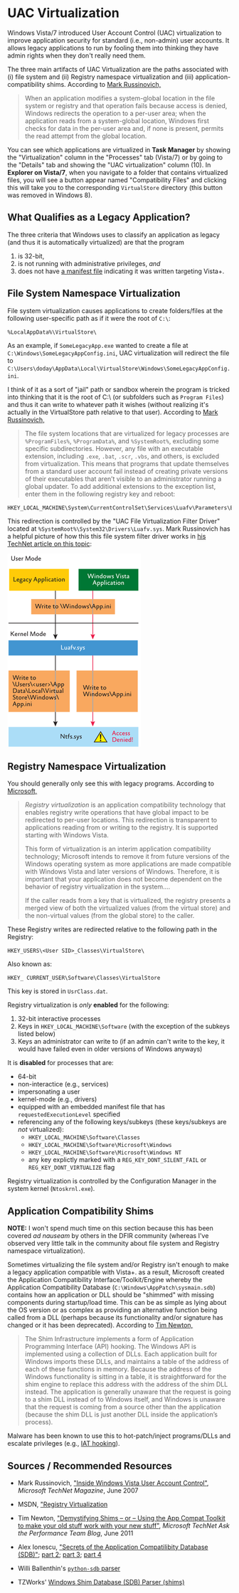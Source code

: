 # UAC Virtualization

Windows Vista/7 introduced User Account Control (UAC) virtualization to improve application security for standard (i.e., non-admin) user accounts. It allows legacy applications to run by fooling them into thinking they have admin rights when they don't really need them.

The three main artifacts of UAC Virtualization are the paths associated with (i) file system and (ii) Registry namespace virtualization and (iii) application-compatibility shims. According to [Mark Russinovich,](https://technet.microsoft.com/en-us/library/2007.06.uac.aspx)

> When an application modifies a system-global location in the file system or registry and that operation fails because access is denied, Windows redirects the operation to a per-user area; when the application reads from a system-global location, Windows first checks for data in the per-user area and, if none is present, permits the read attempt from the global location.

You can see which applications are virtualized in **Task Manager** by showing the "Virtualization" column in the "Processes" tab (Vista/7) or by going to the "Details" tab and showing the "UAC virtualization" column (10). In **Explorer on Vista/7**, when you navigate to a folder that contains virtualized files, you will see a button appear named "Compatibility Files" and clicking this will take you to the corresponding `VirtualStore` directory (this button was removed in Windows 8).

## What Qualifies as a Legacy Application?

The three criteria that Windows uses to classify an application as legacy (and thus it is automatically virtualized) are that the program

1. is 32-bit,
2. is not running with administrative privileges, *and*
3. does not have [a manifest file](https://blogs.msdn.microsoft.com/patricka/2009/12/09/answers-to-several-application-manifest-mysteries-and-questions/) indicating it was written targeting Vista+.

## File System Namespace Virtualization

File system virtualization causes applications to create folders/files at the following user-specific path as if it were the root of `C:\`:

    %LocalAppData%\VirtualStore\

As an example, if `SomeLegacyApp.exe` wanted to create a file at `C:\Windows\SomeLegacyAppConfig.ini`, UAC virtualization will redirect the file to `C:\Users\doday\AppData\Local\VirtualStore\Windows\SomeLegacyAppConfig.ini`.

I think of it as a sort of "jail" path or sandbox wherein the program is tricked into thinking that it is the root of C:\ (or subfolders such as `Program Files`) and thus it can write to whatever path it wishes (without realizing it's actually in the VirtualStore path relative to that user). According to [Mark Russinovich,](https://technet.microsoft.com/en-us/library/2007.06.uac.aspx)

> The file system locations that are virtualized for legacy processes are `%ProgramFiles%`, `%ProgramData%`, and `%SystemRoot%`, excluding some specific subdirectories. However, any file with an executable extension, including `.exe`, `.bat`, `.scr`, `.vbs`, and others, is excluded from virtualization. This means that programs that update themselves from a standard user account fail instead of creating private versions of their executables that aren’t visible to an administrator running a global updater. To add additional extensions to the exception list, enter them in the following registry key and reboot:

    HKEY_LOCAL_MACHINE\System\CurrentControlSet\Services\Luafv\Parameters\ExcludedExtensionsAdd

This redirection is controlled by the "UAC File Virtualization Filter Driver" located at `%SystemRoot%\System32\Drivers\Luafv.sys`. Mark Russinovich has a helpful picture of how this this file system filter driver works in [his TechNet article on this topic](https://technet.microsoft.com/en-us/library/2007.06.uac.aspx):

![File system namespace UAC virtualization](img/luafv.gif)

## Registry Namespace Virtualization

You should generally only see this with legacy programs. According to [Microsoft,](https://msdn.microsoft.com/en-us/library/aa965884(VS.85).aspx)

> *Registry virtualization* is an application compatibility technology that enables registry write operations that have global impact to be redirected to per-user locations. This redirection is transparent to applications reading from or writing to the registry. It is supported starting with Windows Vista.
>
> This form of virtualization is an interim application compatibility technology; Microsoft intends to remove it from future versions of the Windows operating system as more applications are made compatible with Windows Vista and later versions of Windows. Therefore, it is important that your application does not become dependent on the behavior of registry virtualization in the system....
>
> If the caller reads from a key that is virtualized, the registry presents a merged view of both the virtualized values (from the virtual store) and the non-virtual values (from the global store) to the caller.

These Registry writes are redirected relative to the following path in the Registry:

    HKEY_USERS\<User SID>_Classes\VirtualStore\

Also known as:

    HKEY_ CURRENT_USER\Software\Classes\VirtualStore

This key is stored in `UsrClass.dat`.

Registry virtualization is *only* **enabled** for the following:

1. 32-bit interactive processes
2. Keys in `HKEY_LOCAL_MACHINE\Software` (with the exception of the subkeys listed below)
3. Keys an administrator can write to (if an admin can't write to the key, it would have failed even in older versions of Windows anyways)

It is **disabled** for processes that are:

 - 64-bit
 - non-interactice (e.g., services)
 - impersonating a user
 - kernel-mode (e.g., drivers)
 - equipped with an embedded manifest file that has `requestedExecutionLevel` specified
 - referencing any of the following keys/subkeys (these keys/subkeys are *not* virtualized):
   - `HKEY_LOCAL_MACHINE\Software\Classes`
   - `HKEY_LOCAL_MACHINE\Software\Microsoft\Windows`
   - `HKEY_LOCAL_MACHINE\Software\Microsoft\Windows NT`
   - any key explictly marked with a `REG_KEY_DONT_SILENT_FAIL` or `REG_KEY_DONT_VIRTUALIZE` flag

Registry virtualization is controlled by the Configuration Manager in the system kernel (`Ntoskrnl.exe`).

## Application Compatibility Shims

**NOTE:** I won't spend much time on this section because this has been covered *ad nauseam* by others in the DFIR community (whereas I've observed very little talk in the community about file system and Registry namespace virtualization).

Sometimes virtualizing the file system and/or Registry isn't enough to make a legacy application compatible with Vista+. as a result, Microsoft created the Application Compatibility Interface/Toolkit/Engine whereby the Application Compatibility Database (`C:\Windows\AppPatch\sysmain.sdb`) contains how an application or DLL should be "shimmed" with missing components during startup/load time. This can be as simple as lying about the OS version or as complex as providing an alternative function being called from a DLL (perhaps because its functionality and/or signature has changed or it has been deprecated). According to [Tim Newton,](https://blogs.technet.microsoft.com/askperf/2011/06/17/demystifying-shims-or-using-the-app-compat-toolkit-to-make-your-old-stuff-work-with-your-new-stuff/)

> The Shim Infrastructure implements a form of Application Programming Interface (API) hooking. The Windows API is implemented using a collection of DLLs. Each application built for Windows imports these DLLs, and maintains a table of the address of each of these functions in memory. Because the address of the Windows functionality is sitting in a table, it is straightforward for the shim engine to replace this address with the address of the shim DLL instead. The application is generally unaware that the request is going to a shim DLL instead of to Windows itself, and Windows is unaware that the request is coming from a source other than the application (because the shim DLL is just another DLL inside the application’s process).

Malware has been known to use this to hot-patch/inject programs/DLLs and escalate privileges (e.g., [IAT hooking](http://sandsprite.com/CodeStuff/IAT_Hooking.html)).

## Sources / Recommended Resources

 - Mark Russinovich, ["Inside Windows Vista User Account Control"](https://technet.microsoft.com/en-us/library/2007.06.uac.aspx), *Microsoft TechNet Magazine*, June 2007

 - MSDN, ["Registry Virtualization](https://msdn.microsoft.com/en-us/library/aa965884(VS.85).aspx)

 - Tim Newton, ["Demystifying Shims – or – Using the App Compat Toolkit to make your old stuff work with your new stuff"](https://blogs.technet.microsoft.com/askperf/2011/06/17/demystifying-shims-or-using-the-app-compat-toolkit-to-make-your-old-stuff-work-with-your-new-stuff/), *Microsoft TechNet Ask the Performance Team Blog*, June 2011

 - Alex Ionescu, ["Secrets of the Application Compatilibity Database (SDB)"](http://www.alex-ionescu.com/?p=39); [part 2](http://www.alex-ionescu.com/?p=40); [part 3](http://www.alex-ionescu.com/?p=41); [part 4](http://www.alex-ionescu.com/?p=43)

 - Willi Ballenthin's [`python-sdb` parser](https://github.com/williballenthin/python-sdb)

 - TZWorks' [Windows Shim Database (SDB) Parser (shims)](https://tzworks.net/prototype_page.php?proto_id=33)
